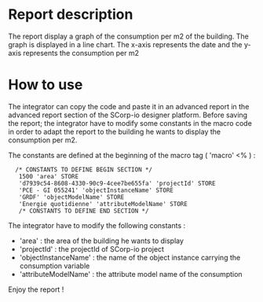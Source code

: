 # Report description

The report display a graph of the consumption per m2 of the building. The graph is displayed in a line chart. The
x-axis represents the date and the y-axis represents the consumption per m2

# How to use

The integrator can copy the code and paste it in an advanced report in the advanced report section of the SCorp-io
designer platform.
Before saving the report; the integrator have to modify some constants in the macro code in order to adapt the report to
the building he wants to display the consumption per m2.

The constants are defined at the beginning of the macro tag ( 'macro' <% ) :

```
  /* CONSTANTS TO DEFINE BEGIN SECTION */
   1500 'area' STORE
   'd7939c54-8608-4330-90c9-4cee7be655fa' 'projectId' STORE
   'PCE - GI 055241' 'objectInstanceName' STORE
   'GRDF' 'objectModelName' STORE
   'Energie quotidienne' 'attributeModelName' STORE
   /* CONSTANTS TO DEFINE END SECTION */
```

The integrator have to modify the following constants :

- 'area' : the area of the building he wants to display
- 'projectId' : the projectId of SCorp-io project
- 'objectInstanceName' : the name of the object instance carrying the consumption variable
- 'attributeModelName' : the attribute model name of the consumption

Enjoy the report !